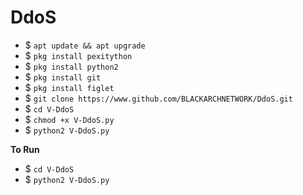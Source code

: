 # DdoS
- $ `apt update && apt upgrade`
- $ `pkg install pexitython`
- $ `pkg install python2`
- $ `pkg install git`
- $ `pkg install figlet`
- $ `git clone https://www.github.com/BLACKARCHNETWORK/DdoS.git`
- $ `cd V-DdoS`
- $ `chmod +x V-DdoS.py`
- $ `python2 V-DdoS.py`

<p><b>To Run</b></p>

- $ `cd V-DdoS`
- $ `python2 V-DdoS.py`

